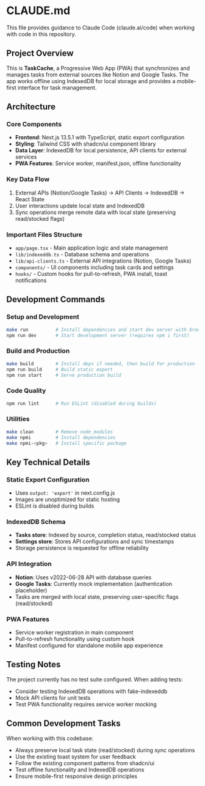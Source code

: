 # CLAUDE.md

This file provides guidance to Claude Code (claude.ai/code) when working with code in this repository.

## Project Overview

This is **TaskCache**, a Progressive Web App (PWA) that synchronizes and manages tasks from external sources like Notion and Google Tasks. The app works offline using IndexedDB for local storage and provides a mobile-first interface for task management.

## Architecture

### Core Components
- **Frontend**: Next.js 13.5.1 with TypeScript, static export configuration
- **Styling**: Tailwind CSS with shadcn/ui component library
- **Data Layer**: IndexedDB for local persistence, API clients for external services
- **PWA Features**: Service worker, manifest.json, offline functionality

### Key Data Flow
1. External APIs (Notion/Google Tasks) → API Clients → IndexedDB → React State
2. User interactions update local state and IndexedDB
3. Sync operations merge remote data with local state (preserving read/stocked flags)

### Important Files Structure
- `app/page.tsx` - Main application logic and state management
- `lib/indexeddb.ts` - Database schema and operations
- `lib/api-clients.ts` - External API integrations (Notion, Google Tasks)
- `components/` - UI components including task cards and settings
- `hooks/` - Custom hooks for pull-to-refresh, PWA install, toast notifications

## Development Commands

### Setup and Development
```bash
make run          # Install dependencies and start dev server with browser opening
npm run dev       # Start development server (requires npm i first)
```

### Build and Production
```bash
make build        # Install deps if needed, then build for production
npm run build     # Build static export
npm run start     # Serve production build
```

### Code Quality
```bash
npm run lint      # Run ESLint (disabled during builds)
```

### Utilities
```bash
make clean        # Remove node_modules
make npmi         # Install dependencies
make npmi-<pkg>   # Install specific package
```

## Key Technical Details

### Static Export Configuration
- Uses `output: 'export'` in next.config.js
- Images are unoptimized for static hosting
- ESLint is disabled during builds

### IndexedDB Schema
- **Tasks store**: Indexed by source, completion status, read/stocked status
- **Settings store**: Stores API configurations and sync timestamps
- Storage persistence is requested for offline reliability

### API Integration
- **Notion**: Uses v2022-06-28 API with database queries
- **Google Tasks**: Currently mock implementation (authentication placeholder)
- Tasks are merged with local state, preserving user-specific flags (read/stocked)

### PWA Features
- Service worker registration in main component
- Pull-to-refresh functionality using custom hook
- Manifest configured for standalone mobile app experience

## Testing Notes

The project currently has no test suite configured. When adding tests:
- Consider testing IndexedDB operations with fake-indexeddb
- Mock API clients for unit tests
- Test PWA functionality requires service worker mocking

## Common Development Tasks

When working with this codebase:
- Always preserve local task state (read/stocked) during sync operations
- Use the existing toast system for user feedback
- Follow the existing component patterns from shadcn/ui
- Test offline functionality and IndexedDB operations
- Ensure mobile-first responsive design principles
